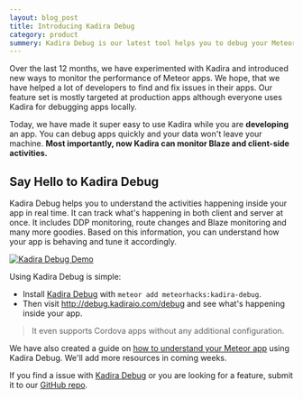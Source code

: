 ```yaml
---
layout: blog_post
title: Introducing Kadira Debug
category: product
summery: Kadira Debug is our latest tool helps you to debug your Meteor app. Today, we are releasing it.
---
```


Over the last 12 months, we have experimented with Kadira and introduced new ways to monitor the performance of Meteor apps. We hope, that we have helped a lot of developers to find and fix issues in their apps. Our feature set is mostly targeted at production apps although everyone uses Kadira for debugging apps locally.

Today, we have made it super easy to use Kadira while you are **developing** an app. You can debug apps quickly and your data won't leave your machine. **Most importantly, now Kadira can monitor Blaze and client-side activities.**

## Say Hello to Kadira Debug

Kadira Debug helps you to understand the activities happening inside your app in real time. It can track what's happening in both client and server at once. It includes DDP monitoring, route changes and Blaze monitoring and many more goodies. Based on this information, you can understand how your app is behaving and tune it accordingly. 

[![Kadira Debug Demo](https://cldup.com/TTxFy3ICHD.png)](https://www.youtube.com/watch?v=LLxajQmJ-xo)

Using Kadira Debug is simple:

* Install [Kadira Debug](https://github.com/meteorhacks/kadira-debug) with `meteor add meteorhacks:kadira-debug`. 
* Then visit <http://debug.kadiraio.com/debug> and see what's happening inside your app. 

> It even supports Cordova apps without any additional configuration.  

We have also created a guide on [how to understand your Meteor app](/academy/understanding-your-meteor-app) using Kadira Debug. We'll add more resources in coming weeks.

If you find a issue with [Kadira Debug](https://github.com/meteorhacks/kadira-debug) or you are looking for a feature, submit it to our [GitHub repo](https://github.com/meteorhacks/kadira-debug). 
